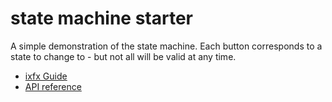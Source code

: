 # state machine starter

A simple demonstration of the state machine. Each button corresponds to a state to change to - but not all will be valid at any time.

* [ixfx Guide](https://clinth.github.io/ixfx-docs/flow/stateMachine/)
* [API reference](https://clinth.github.io/ixfx/classes/Flow.StateMachine.StateMachine.html)

